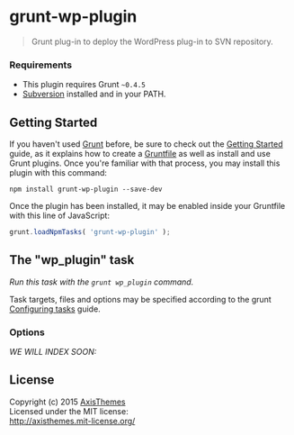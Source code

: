 # grunt-wp-plugin

> Grunt plug-in to deploy the WordPress plug-in to SVN repository.

### Requirements
* This plugin requires Grunt `~0.4.5`
* [Subversion](https://subversion.apache.org/) installed and in your PATH.

## Getting Started
If you haven't used [Grunt](http://gruntjs.com/) before, be sure to check out the [Getting Started](http://gruntjs.com/getting-started) guide, as it explains how to create a [Gruntfile](http://gruntjs.com/sample-gruntfile) as well as install and use Grunt plugins. Once you're familiar with that process, you may install this plugin with this command:

```shell
npm install grunt-wp-plugin --save-dev
```

Once the plugin has been installed, it may be enabled inside your Gruntfile with this line of JavaScript:

```js
grunt.loadNpmTasks( 'grunt-wp-plugin' );
```

## The "wp_plugin" task
_Run this task with the `grunt wp_plugin` command._

Task targets, files and options may be specified according to the grunt [Configuring tasks](http://gruntjs.com/configuring-tasks) guide.

### Options

_WE WILL INDEX SOON:_

## License

Copyright (c) 2015 [AxisThemes](http://axisthemes.com)  
Licensed under the MIT license:  
<http://axisthemes.mit-license.org/>
